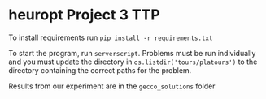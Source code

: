 # heuropt Project 3 TTP
To install requirements run `pip install -r requirements.txt`

To start the program, run `serverscript`. Problems must be run individually
and you must update the directory in ```os.listdir('tours/platours')``` to the 
directory containing the correct paths for the problem. 


Results from our experiment are in the `gecco_solutions` folder
